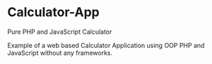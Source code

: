 # Calculator-App
Pure PHP and JavaScript Calculator

Example of a web based Calculator Application using OOP PHP and JavaScript without any frameworks.
